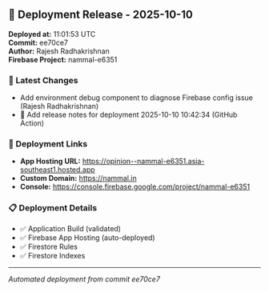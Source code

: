 ## 🚀 Deployment Release - 2025-10-10

**Deployed at:** 11:01:53 UTC  
**Commit:** ee70ce7  
**Author:** Rajesh Radhakrishnan  
**Firebase Project:** nammal-e6351

### 📝 Latest Changes
- Add environment debug component to diagnose Firebase config issue (Rajesh Radhakrishnan)
- 📝 Add release notes for deployment 2025-10-10 10:42:34 (GitHub Action)

### 🔗 Deployment Links
- **App Hosting URL:** https://opinion--nammal-e6351.asia-southeast1.hosted.app
- **Custom Domain:** https://nammal.in
- **Console:** https://console.firebase.google.com/project/nammal-e6351

### 📋 Deployment Details
- ✅ Application Build (validated)
- ✅ Firebase App Hosting (auto-deployed)
- ✅ Firestore Rules
- ✅ Firestore Indexes

---
*Automated deployment from commit ee70ce7*
